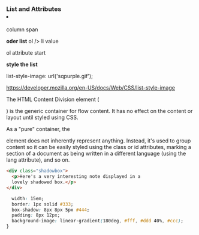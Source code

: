 ### List and Attributes  <li>

column span



**oder list**
ol /> li value

ol attribute start


**style the list**

list-style-image: url('sqpurple.gif');


https://developer.mozilla.org/en-US/docs/Web/CSS/list-style-image

The HTML Content Division element (<div>) is the generic container for flow content. It has no effect on the content or layout until styled using CSS.

As a "pure" container, the <div> element does not inherently represent anything. Instead, it's used to group content so it can be easily styled using the class or id attributes, marking a section of a document as being written in a different language (using the lang attribute), and so on.

```html
<div class="shadowbox">
  <p>Here's a very interesting note displayed in a
  lovely shadowed box.</p>
</div>
```

```css
  width: 15em;
  border: 1px solid #333;
  box-shadow: 8px 8px 5px #444;
  padding: 8px 12px;
  background-image: linear-gradient(180deg, #fff, #ddd 40%, #ccc);
}
```